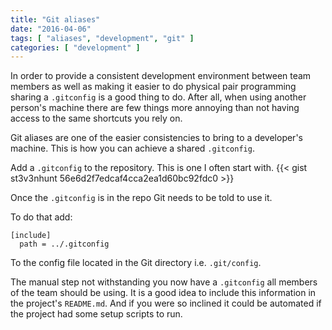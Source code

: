 ```yaml
---
title: "Git aliases"
date: "2016-04-06"
tags: [ "aliases", "development", "git" ]
categories: [ "development" ]
---
```


In order to provide a consistent development environment between team members
as well as making it easier to do physical pair programming sharing a
`.gitconfig` is a good thing to do. After all, when using another person's
machine there are few things more annoying than not having access to the same
shortcuts you rely on.

Git aliases are one of the easier consistencies to bring to a developer's
machine. This is how you can achieve a shared `.gitconfig`.

Add a `.gitconfig` to the repository. This is one I often start with.
{{< gist st3v3nhunt 56e6d2f7edcaf4cca2ea1d60bc92fdc0 >}}

Once the `.gitconfig` is in the repo Git needs to be told to use it.

To do that add:

```
[include]
  path = ../.gitconfig
```

To the config file located in the Git directory i.e. `.git/config`.

The manual step not withstanding you now have a `.gitconfig` all members of the
team should be using. It is a good idea to include this information in the
project's `README.md`. And if you were so inclined it could be automated if the
project had some setup scripts to run.
